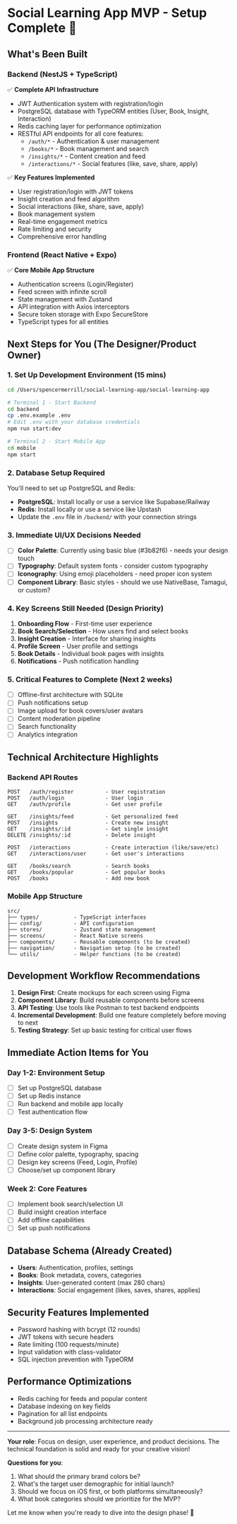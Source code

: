 # Social Learning App MVP - Setup Complete 🚀

## What's Been Built

### Backend (NestJS + TypeScript)
✅ **Complete API Infrastructure**
- JWT Authentication system with registration/login
- PostgreSQL database with TypeORM entities (User, Book, Insight, Interaction)
- Redis caching layer for performance optimization
- RESTful API endpoints for all core features:
  - `/auth/*` - Authentication & user management
  - `/books/*` - Book management and search
  - `/insights/*` - Content creation and feed
  - `/interactions/*` - Social features (like, save, share, apply)

✅ **Key Features Implemented**
- User registration/login with JWT tokens
- Insight creation and feed algorithm
- Social interactions (like, share, save, apply)
- Book management system
- Real-time engagement metrics
- Rate limiting and security
- Comprehensive error handling

### Frontend (React Native + Expo)
✅ **Core Mobile App Structure**
- Authentication screens (Login/Register)
- Feed screen with infinite scroll
- State management with Zustand
- API integration with Axios interceptors
- Secure token storage with Expo SecureStore
- TypeScript types for all entities

## Next Steps for You (The Designer/Product Owner)

### 1. **Set Up Development Environment** (15 mins)
```bash
cd /Users/spencermerrill/social-learning-app/social-learning-app

# Terminal 1 - Start Backend
cd backend
cp .env.example .env
# Edit .env with your database credentials
npm run start:dev

# Terminal 2 - Start Mobile App
cd mobile
npm start
```

### 2. **Database Setup Required**
You'll need to set up PostgreSQL and Redis:
- **PostgreSQL**: Install locally or use a service like Supabase/Railway
- **Redis**: Install locally or use a service like Upstash
- Update the `.env` file in `/backend/` with your connection strings

### 3. **Immediate UI/UX Decisions Needed**
- [ ] **Color Palette**: Currently using basic blue (#3b82f6) - needs your design touch
- [ ] **Typography**: Default system fonts - consider custom typography
- [ ] **Iconography**: Using emoji placeholders - need proper icon system
- [ ] **Component Library**: Basic styles - should we use NativeBase, Tamagui, or custom?

### 4. **Key Screens Still Needed** (Design Priority)
1. **Onboarding Flow** - First-time user experience
2. **Book Search/Selection** - How users find and select books
3. **Insight Creation** - Interface for sharing insights
4. **Profile Screen** - User profile and settings
5. **Book Details** - Individual book pages with insights
6. **Notifications** - Push notification handling

### 5. **Critical Features to Complete** (Next 2 weeks)
- [ ] Offline-first architecture with SQLite
- [ ] Push notifications setup
- [ ] Image upload for book covers/user avatars
- [ ] Content moderation pipeline
- [ ] Search functionality
- [ ] Analytics integration

## Technical Architecture Highlights

### Backend API Routes
```
POST   /auth/register          - User registration
POST   /auth/login             - User login
GET    /auth/profile           - Get user profile

GET    /insights/feed          - Get personalized feed
POST   /insights               - Create new insight
GET    /insights/:id           - Get single insight
DELETE /insights/:id           - Delete insight

POST   /interactions           - Create interaction (like/save/etc)
GET    /interactions/user      - Get user's interactions

GET    /books/search           - Search books
GET    /books/popular          - Get popular books
POST   /books                  - Add new book
```

### Mobile App Structure
```
src/
├── types/           - TypeScript interfaces
├── config/          - API configuration
├── stores/          - Zustand state management
├── screens/         - React Native screens
├── components/      - Reusable components (to be created)
├── navigation/      - Navigation setup (to be created)
└── utils/           - Helper functions (to be created)
```

## Development Workflow Recommendations

1. **Design First**: Create mockups for each screen using Figma
2. **Component Library**: Build reusable components before screens
3. **API Testing**: Use tools like Postman to test backend endpoints
4. **Incremental Development**: Build one feature completely before moving to next
5. **Testing Strategy**: Set up basic testing for critical user flows

## Immediate Action Items for You

### Day 1-2: Environment Setup
- [ ] Set up PostgreSQL database
- [ ] Set up Redis instance  
- [ ] Run backend and mobile app locally
- [ ] Test authentication flow

### Day 3-5: Design System
- [ ] Create design system in Figma
- [ ] Define color palette, typography, spacing
- [ ] Design key screens (Feed, Login, Profile)
- [ ] Choose/set up component library

### Week 2: Core Features
- [ ] Implement book search/selection UI
- [ ] Build insight creation interface
- [ ] Add offline capabilities
- [ ] Set up push notifications

## Database Schema (Already Created)
- **Users**: Authentication, profiles, settings
- **Books**: Book metadata, covers, categories  
- **Insights**: User-generated content (max 280 chars)
- **Interactions**: Social engagement (likes, saves, shares, applies)

## Security Features Implemented
- Password hashing with bcrypt (12 rounds)
- JWT tokens with secure headers
- Rate limiting (100 requests/minute)
- Input validation with class-validator
- SQL injection prevention with TypeORM

## Performance Optimizations
- Redis caching for feeds and popular content
- Database indexing on key fields
- Pagination for all list endpoints
- Background job processing architecture ready

---

**Your role**: Focus on design, user experience, and product decisions. The technical foundation is solid and ready for your creative vision!

**Questions for you**:
1. What should the primary brand colors be?
2. What's the target user demographic for initial launch?
3. Should we focus on iOS first, or both platforms simultaneously?
4. What book categories should we prioritize for the MVP?

Let me know when you're ready to dive into the design phase! 🎨